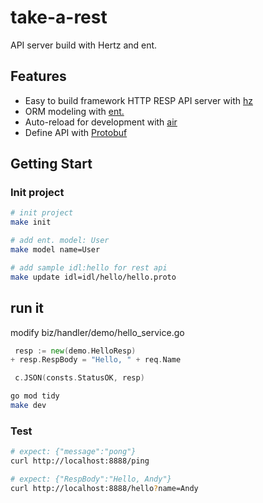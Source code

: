 # take-a-rest

API server build with Hertz and ent.

## Features

- Easy to build framework HTTP RESP API server with [hz](github.com/cloudwego/hertz/cmd/hz)
- ORM modeling with [ent.](https://github.com/ent/ent.git)
- Auto-reload for development with [air](https://github.com/cosmtrek/air)
- Define API with [Protobuf](https://github.com/protocolbuffers/protobuf.git)

## Getting Start

### Init project

```bash
# init project
make init

# add ent. model: User
make model name=User

# add sample idl:hello for rest api
make update idl=idl/hello/hello.proto
```

## run it

modify biz/handler/demo/hello_service.go

```go
 resp := new(demo.HelloResp)
+ resp.RespBody = "Hello, " + req.Name

 c.JSON(consts.StatusOK, resp)
```

```bash
go mod tidy
make dev
```

### Test

```bash
# expect: {"message":"pong"}
curl http://localhost:8888/ping

# expect: {"RespBody":"Hello, Andy"}
curl http://localhost:8888/hello?name=Andy
```
